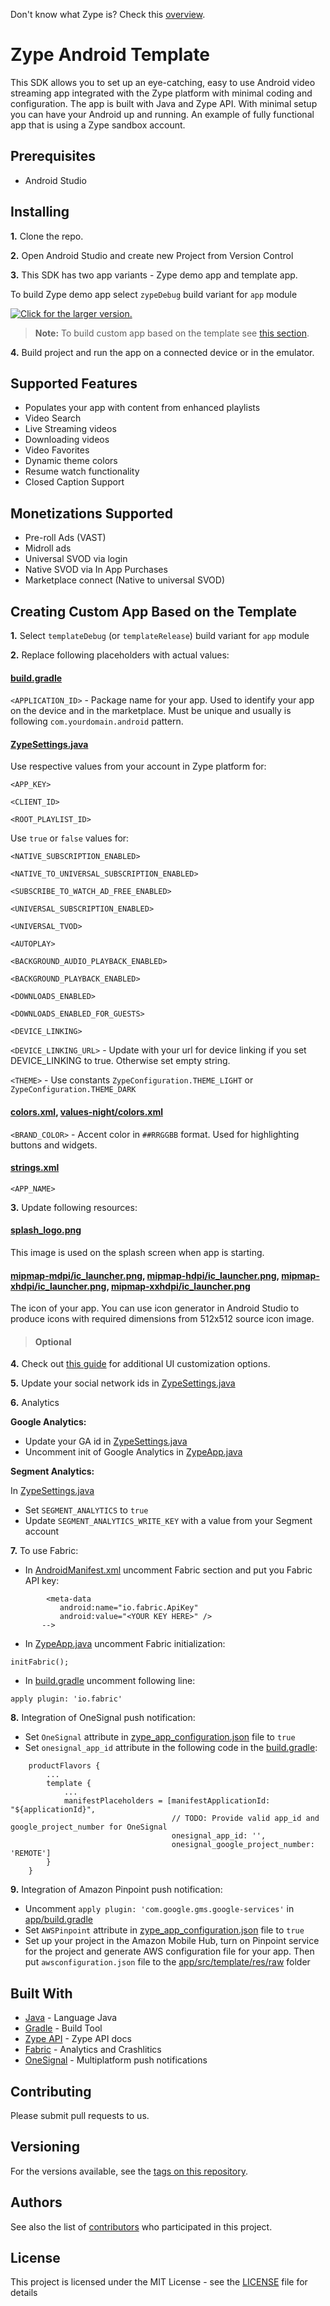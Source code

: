 Don't know what Zype is? Check this [overview](http://www.zype.com/).

# Zype Android Template

This SDK allows you to set up an eye-catching, easy to use Android video streaming app integrated with the Zype platform with minimal coding and configuration. The app is built with Java and Zype API. With minimal setup you can have your Android up and running.
An example of fully functional app that is using a Zype sandbox account.


## Prerequisites

- Android Studio

## Installing

**1.** Clone the repo.

**2.** Open Android Studio and create new Project from Version Control

**3.** This SDK has two app variants - Zype demo app and template app.

   To build Zype demo app select `zypeDebug` build variant for `app` module

   <a href="https://drive.google.com/uc?export=view&id=1g7YOrIgbfIJLljrXsi4oRC8efrWygIly"><img src="https://drive.google.com/uc?export=view&id=1g7YOrIgbfIJLljrXsi4oRC8efrWygIly" style="width: auto; height: auto" title="Click for the larger version." /></a>

> **Note:** To build custom app based on the template see [this section](#template).

**4.** Build project and run the app on a connected device or in the emulator.

## Supported Features

- Populates your app with content from enhanced playlists
- Video Search
- Live Streaming videos
- Downloading videos
- Video Favorites
- Dynamic theme colors
- Resume watch functionality
- Closed Caption Support

## Monetizations Supported

- Pre-roll Ads (VAST)
- Midroll ads
- Universal SVOD via login
- Native SVOD via In App Purchases
- Marketplace connect (Native to universal SVOD)

## Creating Custom App Based on the Template<a name="template"></a>

**1.** Select `templateDebug` (or `templateRelease`) build variant for `app` module

**2.** Replace following placeholders with actual values:

####  **[build.gradle](https://github.com/zype/zype-android/blob/master/app/build.gradle)**

   `<APPLICATION_ID>` - Package name for your app. Used to identify your app on the device and in the marketplace. Must be unique and usually is following `com.yourdomain.android` pattern.

####  **[ZypeSettings.java](https://github.com/zype/zype-android/blob/master/app/src/template/java/com/zype/android/ZypeSettings.java)**

   Use respective values from your account in Zype platform for:

   `<APP_KEY>`

   `<CLIENT_ID>`

   `<ROOT_PLAYLIST_ID>`

   Use `true` or `false` values for:

   `<NATIVE_SUBSCRIPTION_ENABLED>`

   `<NATIVE_TO_UNIVERSAL_SUBSCRIPTION_ENABLED>`

   `<SUBSCRIBE_TO_WATCH_AD_FREE_ENABLED>`

   `<UNIVERSAL_SUBSCRIPTION_ENABLED>`

   `<UNIVERSAL_TVOD>`

   `<AUTOPLAY>`
   
   `<BACKGROUND_AUDIO_PLAYBACK_ENABLED>`

   `<BACKGROUND_PLAYBACK_ENABLED>`

   `<DOWNLOADS_ENABLED>`

   `<DOWNLOADS_ENABLED_FOR_GUESTS>`

   `<DEVICE_LINKING>`

   `<DEVICE_LINKING_URL>` - Update with your url for device linking if you set DEVICE_LINKING to true. Otherwise set empty string.

   `<THEME>` - Use constants `ZypeConfiguration.THEME_LIGHT` or `ZypeConfiguration.THEME_DARK`

####  **[colors.xml](https://github.com/zype/zype-android/blob/master/app/src/template/res/values/colors.xml)**, **[values-night/colors.xml](https://github.com/zype/zype-android/blob/master/app/src/template/res/values-night/colors.xml)**

   `<BRAND_COLOR>` - Accent color in `##RRGGBB` format. Used for highlighting buttons and widgets.

####  **[strings.xml](https://github.com/zype/zype-android/blob/master/app/src/template/res/values/strings.xml)**

   `<APP_NAME>`

**3.** Update following resources:

####  **[splash_logo.png](https://github.com/zype/zype-android/blob/master/app/src/template/res/drawable-xxhdpi/splash_logo.png)**

   This image is used on the splash screen when app is starting.

####  **[mipmap-mdpi/ic_launcher.png](https://github.com/zype/zype-android/blob/master/app/src/template/res/mipmap-mdpi/ic_launcher.png)**, **[mipmap-hdpi/ic_launcher.png](https://github.com/zype/zype-android/blob/master/app/src/template/res/mipmap-hdpi/ic_launcher.png)**, **[mipmap-xhdpi/ic_launcher.png](https://github.com/zype/zype-android/blob/master/app/src/template/res/mipmap-xhdpi/ic_launcher.png)**, **[mipmap-xxhdpi/ic_launcher.png](https://github.com/zype/zype-android/blob/master/app/src/template/res/mipmap-xxhdpi/ic_launcher.png)**

   The icon of your app. You can use icon generator in Android Studio to produce icons with required dimensions from 512x512 source icon image.

> #### Optional

**4.** Check out [this guide](https://github.com/zype/zype-android/blob/master/UI.md) for additional UI customization options.

**5.** Update your social network ids in [ZypeSettings.java](https://github.com/zype/zype-android/blob/master/app/src/template/java/com/zype/android/ZypeSettings.java)

**6.** Analytics

**Google Analytics:**
 - Update your GA id in [ZypeSettings.java](https://github.com/zype/zype-android/blob/master/app/src/template/java/com/zype/android/ZypeSettings.java)
 - Uncomment init of Google Analytics in [ZypeApp.java](https://github.com/zype/zype-android/blob/master/app/src/main/java/com/zype/android/ZypeApp.java)

 **Segment Analytics:**
 
 In [ZypeSettings.java](https://github.com/zype/zype-android/blob/master/app/src/template/java/com/template/android/ZypeSettings.java)
 - Set `SEGMENT_ANALYTICS` to `true` 
 - Update `SEGMENT_ANALYTICS_WRITE_KEY` with a value from your Segment account 

**7.** To use Fabric:
 - In [AndroidManifest.xml](https://github.com/zype/zype-android/blob/master/app/src/main/AndroidManifest.xml) uncomment Fabric section and put you Fabric API key:  
 ```
         <meta-data
            android:name="io.fabric.ApiKey"
            android:value="<YOUR KEY HERE>" />
        -->
```
 - In [ZypeApp.java](https://github.com/zype/zype-android/blob/master/app/src/main/java/com/zype/android/ZypeApp.java) uncomment Fabric initialization:
 ```
 initFabric();
 ``` 
 - In [build.gradle](https://github.com/zype/zype-android/blob/master/app/build.gradle) uncomment following line: 
 ```
 apply plugin: 'io.fabric'
 ``` 
 
**8.** Integration of OneSignal push notification:
 - Set `OneSignal` attribute in [zype_app_configuration.json](https://github.com/zype/zype-android/blob/master/app/src/template/res/raw/zype_app_configuration.json) file to `true`
 - Set `onesignal_app_id` attribute in the following code in the [build.gradle](https://github.com/zype/zype-android/blob/master/app/build.gradle):
 ```
     productFlavors {
         ...
         template {
             ...
             manifestPlaceholders = [manifestApplicationId: "${applicationId}",
                                     // TODO: Provide valid app_id and google_project_number for OneSignal
                                     onesignal_app_id: '',
                                     onesignal_google_project_number: 'REMOTE']
         }
     }
```

**9.** Integration of Amazon Pinpoint push notification:
 - Uncomment `apply plugin: 'com.google.gms.google-services'` in [app/build.gradle](https://github.com/zype/zype-android/blob/master/app/build.gradle)
 - Set `AWSPinpoint` attribute in [zype_app_configuration.json](https://github.com/zype/zype-android/blob/master/app/src/template/res/raw/zype_app_configuration.json) file to `true`
 - Set up your project in the Amazon Mobile Hub, turn on Pinpoint service for the project and generate AWS configuration file for your app. Then put `awsconfiguration.json` file to the [app/src/template/res/raw](https://github.com/zype/zype-android/blob/master/app/src/template/res/raw/) folder


## Built With

* [Java](https://en.wikipedia.org/wiki/java) - Language Java
* [Gradle](https://gradle.org) - Build Tool
* [Zype API](http://dev.zype.com/api_docs/intro/) - Zype API docs
* [Fabric](https://get.fabric.io/) - Analytics and Crashlitics
* [OneSignal](https://onesignal.com/) - Multiplatform push notifications

## Contributing

Please submit pull requests to us.

## Versioning

For the versions available, see the [tags on this repository](https://github.com/zype/zype-android/tags).

## Authors

See also the list of [contributors](https://github.com/zype/zype-android/graphs/contributors) who participated in this project.

## License

This project is licensed under the MIT License - see the [LICENSE](LICENSE) file for details

